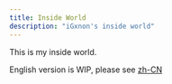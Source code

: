 ```yaml
---
title: Inside World
description: "iGxnon's inside world"
---
```


This is my inside world.

English version is WIP, please see [zh-CN](/zh/inside)
